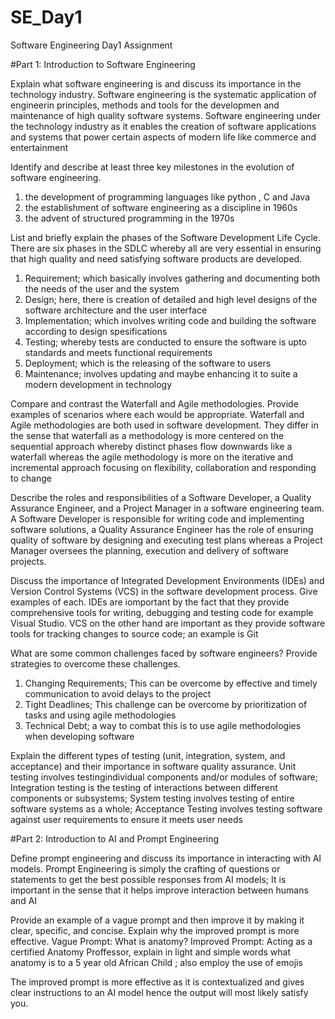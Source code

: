 # SE_Day1
Software Engineering Day1 Assignment

#Part 1: Introduction to Software Engineering

Explain what software engineering is and discuss its importance in the technology industry.
Software engineering is the systematic application of engineerin principles, methods and tools for the developmen and maintenance of high quality software systems. Software engineering under the technology industry as it enables the creation of software applications and systems that power certain aspects of modern life like commerce and entertainment

Identify and describe at least three key milestones in the evolution of software engineering.
1. the development of programming languages like python , C and Java 
2. the establishment of software engineering as a discipline in 1960s
3. the advent of structured programming in the 1970s

List and briefly explain the phases of the Software Development Life Cycle.
There are six phases in the SDLC whereby all are very essential in ensuring that high quality and need satisfying software products are developed.
1. Requirement; which basically involves gathering and documenting both the needs of the user and the system
2. Design; here, there is creation of detailed and high level designs of the software architecture and the user interface
3. Implementation; which involves writing code and building the software according to design spesifications
4. Testing; whereby tests are conducted to ensure the software is upto standards and meets functional requirements
5. Deployment; which is the releasing of the software to users
6. Maintenance; involves updating and maybe enhancing it to suite a modern development in technology


Compare and contrast the Waterfall and Agile methodologies. Provide examples of scenarios where each would be appropriate.
Waterfall and Agile methodologies are both used in software development. They differ in the sense that waterfall as a methodology is more centered on the sequential approach whereby distinct phases flow downwards like a waterfall whereas the agile methodology is more on the iterative and incremental approach focusing on flexibility, collaboration and responding to change    


Describe the roles and responsibilities of a Software Developer, a Quality Assurance Engineer, and a Project Manager in a software engineering team.
A Software Developer is responsible for writing code and implementing software solutions, a Quality Assurance Engineer has the role of ensuring quality of software by designing and executing test plans whereas a Project Manager oversees the planning, execution and delivery of software projects.


Discuss the importance of Integrated Development Environments (IDEs) and Version Control Systems (VCS) in the software development process. Give examples of each.
IDEs are iomportant by the fact that they provide comprehensive tools for writing, debugging and testing code for example Visual Studio. VCS on the other hand are important as they provide software tools for tracking changes to source code; an example is Git 



What are some common challenges faced by software engineers? Provide strategies to overcome these challenges.
1. Changing Requirements; This can be overcome by effective and timely communication to avoid delays to the project
2. Tight Deadlines; This challenge can be overcome by prioritization of tasks and using agile methodologies
3. Technical Debt; a way to combat this is to use agile methodologies when developing software 


Explain the different types of testing (unit, integration, system, and acceptance) and their importance in software quality assurance.
Unit testing involves testingindividual components and/or modules of software; Integration testing is the testing of interactions between different components or subsystems; System testing involves testing of entire software systems as a whole; Acceptance Testing involves testing software against user requirements to ensure it meets user needs


#Part 2: Introduction to AI and Prompt Engineering


Define prompt engineering and discuss its importance in interacting with AI models.
Prompt Engineering is simply the crafting of questions or statements to get the best possible responses from AI models; It is important in the sense that it helps improve interaction between humans and AI


Provide an example of a vague prompt and then improve it by making it clear, specific, and concise. Explain why the improved prompt is more effective.
Vague Prompt: What is anatomy?
Improved Prompt: Acting as a certified Anatomy Proffessor, explain in light and simple words what anatomy is to a 5 year old African Child ; also employ the use of emojis

The improved prompt is more effective as it is contextualized and gives clear instructions to an AI model hence the output will most likely satisfy you. 

